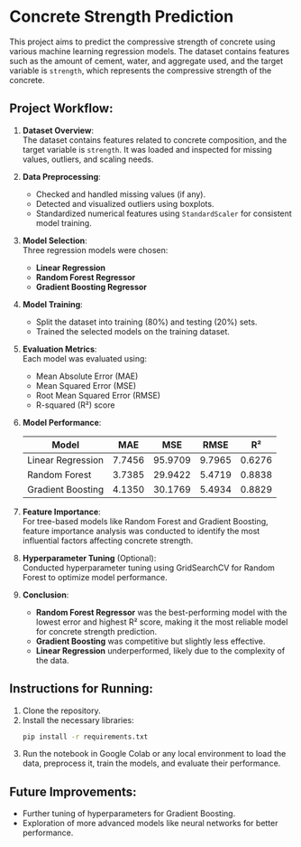 # Concrete Strength Prediction

This project aims to predict the compressive strength of concrete using various machine learning regression models. The dataset contains features such as the amount of cement, water, and aggregate used, and the target variable is `strength`, which represents the compressive strength of the concrete.

## Project Workflow:

1. **Dataset Overview**:  
   The dataset contains features related to concrete composition, and the target variable is `strength`. It was loaded and inspected for missing values, outliers, and scaling needs.

2. **Data Preprocessing**:  
   - Checked and handled missing values (if any).
   - Detected and visualized outliers using boxplots.
   - Standardized numerical features using `StandardScaler` for consistent model training.

3. **Model Selection**:  
   Three regression models were chosen:
   - **Linear Regression**
   - **Random Forest Regressor**
   - **Gradient Boosting Regressor**

4. **Model Training**:  
   - Split the dataset into training (80%) and testing (20%) sets.
   - Trained the selected models on the training dataset.

5. **Evaluation Metrics**:  
   Each model was evaluated using:
   - Mean Absolute Error (MAE)
   - Mean Squared Error (MSE)
   - Root Mean Squared Error (RMSE)
   - R-squared (R²) score

6. **Model Performance**:

   | Model               | MAE      | MSE       | RMSE     | R²      |
   |---------------------|----------|-----------|----------|---------|
   | Linear Regression    | 7.7456   | 95.9709   | 9.7965   | 0.6276  |
   | Random Forest        | 3.7385   | 29.9422   | 5.4719   | 0.8838  |
   | Gradient Boosting    | 4.1350   | 30.1769   | 5.4934   | 0.8829  |

7. **Feature Importance**:  
   For tree-based models like Random Forest and Gradient Boosting, feature importance analysis was conducted to identify the most influential factors affecting concrete strength.

8. **Hyperparameter Tuning** (Optional):  
   Conducted hyperparameter tuning using GridSearchCV for Random Forest to optimize model performance.

9. **Conclusion**:  
   - **Random Forest Regressor** was the best-performing model with the lowest error and highest R² score, making it the most reliable model for concrete strength prediction.
   - **Gradient Boosting** was competitive but slightly less effective.
   - **Linear Regression** underperformed, likely due to the complexity of the data.

## Instructions for Running:
1. Clone the repository.
2. Install the necessary libraries:
   ```bash
   pip install -r requirements.txt
   ```
3. Run the notebook in Google Colab or any local environment to load the data, preprocess it, train the models, and evaluate their performance.

## Future Improvements:
- Further tuning of hyperparameters for Gradient Boosting.
- Exploration of more advanced models like neural networks for better performance.
